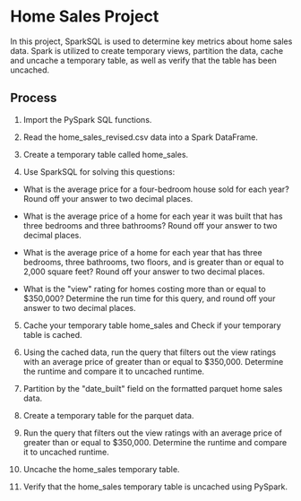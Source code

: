 # Home Sales Project

In this project, SparkSQL is used to determine key metrics about home sales data. Spark is utilized to create temporary views, partition the data, cache and uncache a temporary table, as well as verify that the table has been uncached.


## Process

1. Import the PySpark SQL functions.

2. Read the home_sales_revised.csv data into a Spark DataFrame.

3. Create a temporary table called home_sales.

4. Use SparkSQL for solving this questions:

* What is the average price for a four-bedroom house sold for each year? Round off your answer to two decimal places.

* What is the average price of a home for each year it was built that has three bedrooms and three bathrooms? Round off your answer to two decimal places.

* What is the average price of a home for each year that has three bedrooms, three bathrooms, two floors, and is greater than or equal to 2,000 square feet? Round off your answer to two decimal places.

* What is the "view" rating for homes costing more than or equal to $350,000? Determine the run time for this query, and round off your answer to two decimal places.

5. Cache your temporary table home_sales and Check if your temporary table is cached.

6. Using the cached data, run the query that filters out the view ratings with an average price of greater than or equal to $350,000. Determine the runtime and compare it to uncached runtime.

7. Partition by the "date_built" field on the formatted parquet home sales data.

8. Create a temporary table for the parquet data.

9. Run the query that filters out the view ratings with an average price of greater than or equal to $350,000. Determine the runtime and compare it to uncached runtime.

10. Uncache the home_sales temporary table.

11. Verify that the home_sales temporary table is uncached using PySpark.


